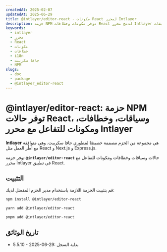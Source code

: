 ```yaml
---
createdAt: 2025-02-07
updatedAt: 2025-06-29
title: @intlayer/editor-react - مكونات React لمحرر Intlayer
description: حزمة NPM توفر مكونات وخطافات React لدمج محرر Intlayer المرئي في تطبيقات React للتدويل.
keywords:
  - intlayer
  - محرر
  - React
  - مكونات
  - خطافات
  - i18n
  - جافا سكريبت
  - NPM
slugs:
  - doc
  - package
  - @intlayer_editor-react
---
```


# @intlayer/editor-react: حزمة NPM توفر حالات React، وسياقات، وخطافات، ومكونات للتفاعل مع محرر Intlayer

**Intlayer** هي مجموعة من الحزم مصممة خصيصًا لمطوري جافا سكريبت. وهي متوافقة مع أُطُر العمل مثل React و Next.js و Express.js.

توفر حزمة **`@intlayer/editor-react`** حالات وسياقات وخطافات ومكونات للتفاعل مع محرر Intlayer في تطبيق React.

## التثبيت

قم بتثبيت الحزمة اللازمة باستخدام مدير الحزم المفضل لديك:

```bash
npm install @intlayer/editor-react
```

```bash
yarn add @intlayer/editor-react
```

```bash
pnpm add @intlayer/editor-react
```

## تاريخ الوثائق

- 5.5.10 - 2025-06-29: بداية السجل
